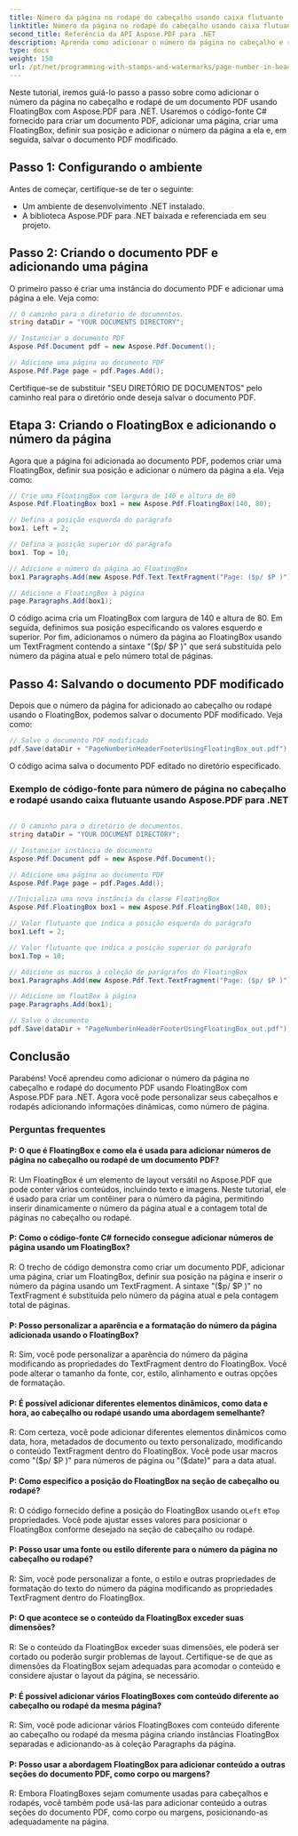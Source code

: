 ```yaml
---
title: Número da página no rodapé do cabeçalho usando caixa flutuante
linktitle: Número da página no rodapé do cabeçalho usando caixa flutuante
second_title: Referência da API Aspose.PDF para .NET
description: Aprenda como adicionar o número da página no cabeçalho e rodapé de um documento PDF com Aspose.PDF for .NET.
type: docs
weight: 150
url: /pt/net/programming-with-stamps-and-watermarks/page-number-in-header-footer-using-floating-box/
---
```

Neste tutorial, iremos guiá-lo passo a passo sobre como adicionar o número da página no cabeçalho e rodapé de um documento PDF usando FloatingBox com Aspose.PDF para .NET. Usaremos o código-fonte C# fornecido para criar um documento PDF, adicionar uma página, criar uma FloatingBox, definir sua posição e adicionar o número da página a ela e, em seguida, salvar o documento PDF modificado.

## Passo 1: Configurando o ambiente

Antes de começar, certifique-se de ter o seguinte:

- Um ambiente de desenvolvimento .NET instalado.
- A biblioteca Aspose.PDF para .NET baixada e referenciada em seu projeto.

## Passo 2: Criando o documento PDF e adicionando uma página

O primeiro passo é criar uma instância do documento PDF e adicionar uma página a ele. Veja como:

```csharp
// O caminho para o diretório de documentos.
string dataDir = "YOUR DOCUMENTS DIRECTORY";

// Instanciar o documento PDF
Aspose.Pdf.Document pdf = new Aspose.Pdf.Document();

// Adicione uma página ao documento PDF
Aspose.Pdf.Page page = pdf.Pages.Add();
```

Certifique-se de substituir "SEU DIRETÓRIO DE DOCUMENTOS" pelo caminho real para o diretório onde deseja salvar o documento PDF.

## Etapa 3: Criando o FloatingBox e adicionando o número da página

Agora que a página foi adicionada ao documento PDF, podemos criar uma FloatingBox, definir sua posição e adicionar o número da página a ela. Veja como:

```csharp
// Crie uma FloatingBox com largura de 140 e altura de 80
Aspose.Pdf.FloatingBox box1 = new Aspose.Pdf.FloatingBox(140, 80);

// Defina a posição esquerda do parágrafo
box1. Left = 2;

// Defina a posição superior do parágrafo
box1. Top = 10;

// Adicione o número da página ao FloatingBox
box1.Paragraphs.Add(new Aspose.Pdf.Text.TextFragment("Page: ($p/ $P )"));

// Adicione o FloatingBox à página
page.Paragraphs.Add(box1);
```

O código acima cria um FloatingBox com largura de 140 e altura de 80. Em seguida, definimos sua posição especificando os valores esquerdo e superior. Por fim, adicionamos o número da página ao FloatingBox usando um TextFragment contendo a sintaxe "($p/ $P )" que será substituída pelo número da página atual e pelo número total de páginas.

## Passo 4: Salvando o documento PDF modificado

Depois que o número da página for adicionado ao cabeçalho ou rodapé usando o FloatingBox, podemos salvar o documento PDF modificado. Veja como:

```csharp
// Salve o documento PDF modificado
pdf.Save(dataDir + "PageNumberinHeaderFooterUsingFloatingBox_out.pdf");
```

O código acima salva o documento PDF editado no diretório especificado.

### Exemplo de código-fonte para número de página no cabeçalho e rodapé usando caixa flutuante usando Aspose.PDF para .NET 
```csharp

// O caminho para o diretório de documentos.
string dataDir = "YOUR DOCUMENT DIRECTORY";

// Instanciar instância de documento
Aspose.Pdf.Document pdf = new Aspose.Pdf.Document();

// Adicione uma página ao documento PDF
Aspose.Pdf.Page page = pdf.Pages.Add();

//Inicializa uma nova instância da classe FloatingBox
Aspose.Pdf.FloatingBox box1 = new Aspose.Pdf.FloatingBox(140, 80);

// Valor flutuante que indica a posição esquerda do parágrafo
box1.Left = 2;

// Valor flutuante que indica a posição superior do parágrafo
box1.Top = 10;

// Adicione as macros à coleção de parágrafos do FloatingBox
box1.Paragraphs.Add(new Aspose.Pdf.Text.TextFragment("Page: ($p/ $P )"));

// Adicione um floatBox à página
page.Paragraphs.Add(box1);

// Salve o documento
pdf.Save(dataDir + "PageNumberinHeaderFooterUsingFloatingBox_out.pdf");

```

## Conclusão

Parabéns! Você aprendeu como adicionar o número da página no cabeçalho e rodapé do documento PDF usando FloatingBox com Aspose.PDF para .NET. Agora você pode personalizar seus cabeçalhos e rodapés adicionando informações dinâmicas, como número de página.

### Perguntas frequentes

#### P: O que é FloatingBox e como ela é usada para adicionar números de página no cabeçalho ou rodapé de um documento PDF?

R: Um FloatingBox é um elemento de layout versátil no Aspose.PDF que pode conter vários conteúdos, incluindo texto e imagens. Neste tutorial, ele é usado para criar um contêiner para o número da página, permitindo inserir dinamicamente o número da página atual e a contagem total de páginas no cabeçalho ou rodapé.

#### P: Como o código-fonte C# fornecido consegue adicionar números de página usando um FloatingBox?

R: O trecho de código demonstra como criar um documento PDF, adicionar uma página, criar um FloatingBox, definir sua posição na página e inserir o número da página usando um TextFragment. A sintaxe "($p/ $P )" no TextFragment é substituída pelo número da página atual e pela contagem total de páginas.

#### P: Posso personalizar a aparência e a formatação do número da página adicionada usando o FloatingBox?

R: Sim, você pode personalizar a aparência do número da página modificando as propriedades do TextFragment dentro do FloatingBox. Você pode alterar o tamanho da fonte, cor, estilo, alinhamento e outras opções de formatação.

#### P: É possível adicionar diferentes elementos dinâmicos, como data e hora, ao cabeçalho ou rodapé usando uma abordagem semelhante?

R: Com certeza, você pode adicionar diferentes elementos dinâmicos como data, hora, metadados de documento ou texto personalizado, modificando o conteúdo TextFragment dentro do FloatingBox. Você pode usar macros como "($p/ $P )" para números de página ou "($date)" para a data atual.

#### P: Como especifico a posição do FloatingBox na seção de cabeçalho ou rodapé?
 R: O código fornecido define a posição do FloatingBox usando o`Left` e`Top` propriedades. Você pode ajustar esses valores para posicionar o FloatingBox conforme desejado na seção de cabeçalho ou rodapé.

#### P: Posso usar uma fonte ou estilo diferente para o número da página no cabeçalho ou rodapé?

R: Sim, você pode personalizar a fonte, o estilo e outras propriedades de formatação do texto do número da página modificando as propriedades TextFragment dentro do FloatingBox.

#### P: O que acontece se o conteúdo da FloatingBox exceder suas dimensões?

R: Se o conteúdo da FloatingBox exceder suas dimensões, ele poderá ser cortado ou poderão surgir problemas de layout. Certifique-se de que as dimensões da FloatingBox sejam adequadas para acomodar o conteúdo e considere ajustar o layout da página, se necessário.

#### P: É possível adicionar vários FloatingBoxes com conteúdo diferente ao cabeçalho ou rodapé da mesma página?

R: Sim, você pode adicionar vários FloatingBoxes com conteúdo diferente ao cabeçalho ou rodapé da mesma página criando instâncias FloatingBox separadas e adicionando-as à coleção Paragraphs da página.

#### P: Posso usar a abordagem FloatingBox para adicionar conteúdo a outras seções do documento PDF, como corpo ou margens?

R: Embora FloatingBoxes sejam comumente usadas para cabeçalhos e rodapés, você também pode usá-las para adicionar conteúdo a outras seções do documento PDF, como corpo ou margens, posicionando-as adequadamente na página.